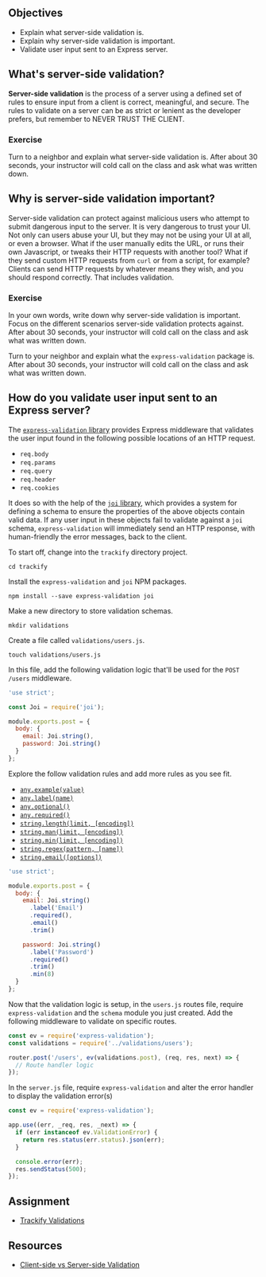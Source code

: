 ## Objectives

- Explain what server-side validation is.
- Explain why server-side validation is important.
- Validate user input sent to an Express server.

## What's server-side validation?

**Server-side validation** is the process of a server using a defined set of rules to ensure input from a client is correct, meaningful, and secure. The rules to validate on a server can be as strict or lenient as the developer prefers, but remember to NEVER TRUST THE CLIENT.

### Exercise

Turn to a neighbor and explain what server-side validation is. After about 30 seconds, your instructor will cold call on the class and ask what was written down.

## Why is server-side validation important?

Server-side validation can protect against malicious users who attempt to submit dangerous input to the server. It is very dangerous to trust your UI. Not only can users abuse your UI, but they may not be using your UI at all, or even a browser. What if the user manually edits the URL, or runs their own Javascript, or tweaks their HTTP requests with another tool? What if they send custom HTTP requests from `curl` or from a script, for example? Clients can send HTTP requests by whatever means they wish, and you should respond correctly. That includes validation.

### Exercise

In your own words, write down why server-side validation is important. Focus on the different scenarios server-side validation protects against. After about 30 seconds, your instructor will cold call on the class and ask what was written down.

Turn to your neighbor and explain what the `express-validation` package is. After about 30 seconds, your instructor will cold call on the class and ask what was written down.

## How do you validate user input sent to an Express server?

The [`express-validation` library](https://github.com/andrewkeig/express-validation) provides Express middleware that validates the user input found in the following possible locations of an HTTP request.

- `req.body`
- `req.params`
- `req.query`
- `req.header`
- `req.cookies`

It does so with the help of the [`joi` library](https://github.com/hapijs/joi), which provides a system for defining a schema to ensure the properties of the above objects contain valid data. If any user input in these objects fail to validate against a `joi` schema, `express-validation` will immediately send an HTTP response, with human-friendly the error messages, back to the client.

To start off, change into the `trackify` directory project.

```shell
cd trackify
```

Install the `express-validation` and `joi` NPM packages.

```shell
npm install --save express-validation joi
```

Make a new directory to store validation schemas.

```shell
mkdir validations
```

Create a file called `validations/users.js`.

```shell
touch validations/users.js
```

In this file, add the following validation logic that'll be used for the `POST /users` middleware.

```JavaScript
'use strict';

const Joi = require('joi');

module.exports.post = {
  body: {
    email: Joi.string(),
    password: Joi.string()
  }
};
```

Explore the follow validation rules and add more rules as you see fit.

- [`any.example(value)`](https://github.com/hapijs/joi/blob/v9.0.0-9/API.md#anyexamplevalue)
- [`any.label(name)`](https://github.com/hapijs/joi/blob/v9.0.0-9/API.md#anylabelname)
- [`any.optional()`](https://github.com/hapijs/joi/blob/v9.0.0-9/API.md#anyoptional)
- [`any.required()`](https://github.com/hapijs/joi/blob/v9.0.0-9/API.md#anyrequired)
- [`string.length(limit, [encoding])`](https://github.com/hapijs/joi/blob/v9.0.0-9/API.md#stringlengthlimit-encoding)
- [`string.man(limit, [encoding])`](https://github.com/hapijs/joi/blob/v9.0.0-9/API.md#stringmaxlimit-encoding)
- [`string.min(limit, [encoding])`](https://github.com/hapijs/joi/blob/v9.0.0-9/API.md#stringminlimit-encoding)
- [`string.regex(pattern, [name])`](https://github.com/hapijs/joi/blob/v9.0.0-9/API.md#stringregexpattern-name)
- [`string.email([options])`](https://github.com/hapijs/joi/blob/v9.0.0-9/API.md#stringemailoptions)

```JavaScript
'use strict';

module.exports.post = {
  body: {
    email: Joi.string()
      .label('Email')
      .required(),
      .email()
      .trim()

    password: Joi.string()
      .label('Password')
      .required()
      .trim()
      .min(8)
  }
};
```

Now that the validation logic is setup, in the `users.js` routes file, require `express-validation` and the `schema` module you just created. Add the following middleware to validate on specific routes.

```JavaScript
const ev = require('express-validation');
const validations = require('../validations/users');

router.post('/users', ev(validations.post), (req, res, next) => {
  // Route handler logic
});
```

In the `server.js` file, require `express-validation` and alter the error handler to display the validation error(s)

```JavaScript
const ev = require('express-validation');

app.use((err, _req, res, _next) => {
  if (err instanceof ev.ValidationError) {
    return res.status(err.status).json(err);
  }

  console.error(err);
  res.sendStatus(500);
});
```

## Assignment

- [Trackify Validations](https://github.com/ryansobol/trackify/blob/express_validations/1_User_Input_Validation.md)

## Resources

- [Client-side vs Server-side Validation](http://stackoverflow.com/questions/162159/javascript-client-side-vs-server-side-validation)
